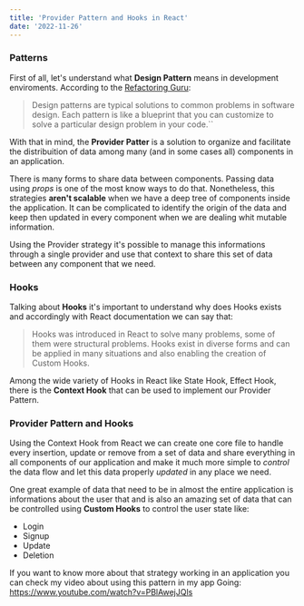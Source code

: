 ```yaml
---
title: 'Provider Pattern and Hooks in React'
date: '2022-11-26'
---
```


### Patterns

First of all, let's understand what **Design Pattern** means in development enviroments. According to the [Refactoring Guru](https://refactoring.guru/):
> Design patterns are typical solutions to common problems in software design. Each pattern is like a blueprint that you can customize to solve a particular design problem in your code.``

With that in mind, the **Provider Patter** is a solution to organize and facilitate the distribuition of data among many (and in some cases all) components in an application.

There is many forms to share data between components. Passing data using _props_ is one of the most know ways to do that. Nonetheless, this strategies **aren't scalable** when we have a deep tree of components inside the application. It can be complicated to identify the origin of the data and keep then updated in every component when we are dealing whit mutable information.

Using the Provider strategy it's possible to manage this informations through a single provider and use that context to share this set of data between any component that we need.

### Hooks

Talking about **Hooks** it's important to understand why does Hooks exists and accordingly with React documentation we can say that:
> Hooks was introduced in React to solve many problems, some of them were structural problems. Hooks exist in diverse forms and can be applied in many situations and also enabling the creation of Custom Hooks. 

Among the wide variety of Hooks in React like State Hook, Effect Hook, there is the **Context Hook** that can be used to implement our Provider Pattern.

### Provider Pattern and Hooks

Using the Context Hook from React we can create one core file to handle every insertion, update or remove from a set of data and share everything in all components of our application and make it much more simple to _control_ the data flow and let this data properly _updated_ in any place we need.

One great example of data that need to be in almost the entire application is informations about the user that and is also an amazing set of data that can be controlled using **Custom Hooks** to control the user state like:
  - Login
  - Signup
  - Update
  - Deletion

If you want to know more about that strategy working in an application you can check my video about using this pattern in my app Going: https://www.youtube.com/watch?v=PBlAwejJQls